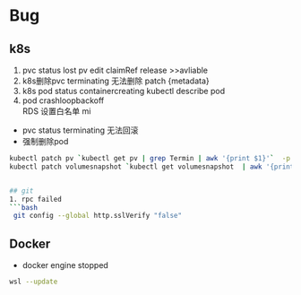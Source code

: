 # Bug
## k8s
1. pvc status lost  pv edit claimRef  release >>avliable
2. k8s删除pvc terminating 无法删除  patch {metadata}
3. k8s pod status containercreating
kubectl describe pod <pod-name>  
4. pod crashloopbackoff   
RDS  设置白名单 mi
- pvc status terminating 无法回滚
- 强制删除pod
```bash
kubectl patch pv `kubectl get pv | grep Termin | awk '{print $1}'`  -p '{"metadata":{"finalizers":null}}'
kubectl patch volumesnapshot `kubectl get volumesnapshot  | awk '{print $1}'`   --type='json'  -p='[{"op":"replace","path":"/metadata/finalizers","values":"null"}]'
```

```bash

## git
1. rpc failed
```bash
 git config --global http.sslVerify "false"
```

## Docker
- docker engine stopped

```bash
wsl --update
```

